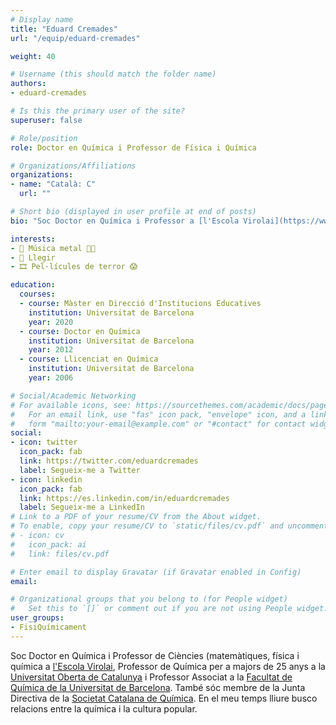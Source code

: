 ```yaml
---
# Display name
title: "Eduard Cremades"
url: "/equip/eduard-cremades"

weight: 40

# Username (this should match the folder name)
authors:
- eduard-cremades

# Is this the primary user of the site?
superuser: false

# Role/position
role: Doctor en Química i Professor de Física i Química

# Organizations/Affiliations
organizations:
- name: "Català: C"
  url: ""

# Short bio (displayed in user profile at end of posts)
bio: "Soc Doctor en Química i Professor a [l'Escola Virolai](https://www.virolai.com), a la [Universitat Oberta de Catalunya](https://www.uoc.edu/portal/es/index.html) i a la [Facultat de Química de la Universitat de Barcelona](https://www.ub.edu/portal/web/quimica)."

interests:
- 🎸 Música metal 🤘🏼
- 📖 Llegir
- 🎞️ Pel·lícules de terror 😱

education:
  courses:
  - course: Màster en Direcció d'Institucions Educatives
    institution: Universitat de Barcelona
    year: 2020 
  - course: Doctor en Química
    institution: Universitat de Barcelona
    year: 2012
  - course: Llicenciat en Química
    institution: Universitat de Barcelona
    year: 2006

# Social/Academic Networking
# For available icons, see: https://sourcethemes.com/academic/docs/page-builder/#icons
#   For an email link, use "fas" icon pack, "envelope" icon, and a link in the
#   form "mailto:your-email@example.com" or "#contact" for contact widget.
social:
- icon: twitter
  icon_pack: fab
  link: https://twitter.com/eduardcremades
  label: Segueix-me a Twitter
- icon: linkedin
  icon_pack: fab
  link: https://es.linkedin.com/in/eduardcremades
  label: Segueix-me a LinkedIn  
# Link to a PDF of your resume/CV from the About widget.
# To enable, copy your resume/CV to `static/files/cv.pdf` and uncomment the lines below.
# - icon: cv
#   icon_pack: ai
#   link: files/cv.pdf

# Enter email to display Gravatar (if Gravatar enabled in Config)
email:

# Organizational groups that you belong to (for People widget)
#   Set this to `[]` or comment out if you are not using People widget.
user_groups:
- FisiQuímicament
---
```


Soc Doctor en Química i Professor de Ciències (matemàtiques, física i química a [l'Escola Virolai](https://www.virolai.com), Professor de Química per a majors de 25 anys a la [Universitat Oberta de Catalunya](https://www.uoc.edu/portal/es/index.html) i Professor Associat a la [Facultat de Química de la Universitat de Barcelona](https://www.ub.edu/portal/web/quimica). També sóc membre de la Junta Directiva de la [Societat Catalana de Química](https://blogs.iec.cat/scq/). En el meu temps lliure busco relacions entre la química i la cultura popular.